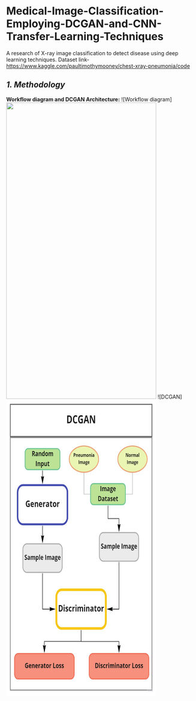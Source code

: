 



# Medical-Image-Classification-Employing-DCGAN-and-CNN-Transfer-Learning-Techniques
A research of X-ray image classification to detect disease using deep learning techniques.
Dataset link- https://www.kaggle.com/paultimothymooney/chest-xray-pneumonia/code

## *1. Methodology* ##

**Workflow diagram and DCGAN Architecture:**
![Workflow diagram]<img src="Process_Model.jpg" width="400" height="790">
![DCGAN]<img src="DCGAN.jpg" width="400" height="790">

